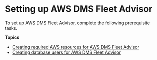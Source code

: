 # Setting up AWS DMS Fleet Advisor<a name="fa-prerequisites"></a>

To set up AWS DMS Fleet Advisor, complete the following prerequisite tasks\.

**Topics**
+ [Creating required AWS resources for AWS DMS Fleet Advisor](fa-resources.md)
+ [Creating database users for AWS DMS Fleet Advisor](fa-database-users.md)